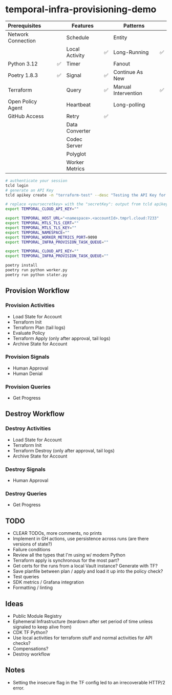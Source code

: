 # temporal-infra-provisioning-demo

| Prerequisites      |   | Features       |    | Patterns             |   |
|:-------------------|---|----------------|----|----------------------|---|
| Network Connection |   | Schedule       |    | Entity               |   |
|                    |   | Local Activity | ✅ | Long-Running        | ✅ |
| Python 3.12        | ✅ | Timer         |    | Fanout              |   |
| Poetry 1.8.3       | ✅ | Signal        | ✅ | Continue As New     |   |
| Terraform          |   | Query          | ✅ | Manual Intervention | ✅ |
| Open Policy Agent  |   | Heartbeat      |    | Long-polling        |   |
| GitHub Access      |   | Retry          | ✅ |                     |   |
|                    |   | Data Converter |    |                     |   |
|                    |   | Codec Server   |    |                     |   |
|                    |   | Polyglot       |    |                     |   |
|                    |   | Worker Metrics |    |                     |   |

```bash
# authenticate your session
tcld login
# generate an API Key
tcld apikey create -n "terraform-test" --desc "Testing the API Key for the TF Provider" -d 90d
```

```bash
# replace <yoursecretkey> with the "secretKey": output from tcld apikey create command
export TEMPORAL_CLOUD_API_KEY=""
```

```bash
export TEMPORAL_HOST_URL="<namespace>.<accountId>.tmprl.cloud:7233"
export TEMPORAL_MTLS_TLS_CERT=""
export TEMPORAL_MTLS_TLS_KEY=""
export TEMPORAL_NAMESPACE=""
export TEMPORAL_WORKER_METRICS_PORT=9090
export TEMPORAL_INFRA_PROVISION_TASK_QUEUE=""
```

```bash
export TEMPORAL_CLOUD_API_KEY=""
export TEMPORAL_INFRA_PROVISION_TASK_QUEUE=""

poetry install
poetry run python worker.py
poetry run python stater.py
```

## Provision Workflow

### Provision Activities

- Load State for Account
- Terraform Init
- Terraform Plan (tail logs)
- Evaluate Policy
- Terraform Apply (only after approval, tail logs)
- Archive State for Account

### Provision Signals

- Human Approval
- Human Denial

### Provision Queries

- Get Progress

## Destroy Workflow

### Destroy Activities

- Load State for Account
- Terraform Init
- Terraform Destroy (only after approval, tail logs)
- Archive State for Account

### Destroy Signals

- Human Approval

### Destroy Queries

- Get Progress

## TODO

- CLEAR TODOs, more comments, no prints
- Implement in GH actions, use persistence across runs (are there versions of state?)
- Failure conditions
- Review all the types that I'm using w/ modern Python
- Terraform apply is synchronous for the most part?
- Get certs for the runs from a local Vault instance? Generate with TF?
- Save planfile between plan / apply and load it up into the policy check?
- Test queries
- SDK metrics / Grafana integration
- Formatting / linting

## Ideas

- Public Module Registry
- Ephemeral Infrastructure (teardown after set period of time unless signaled to keep alive from)
- CDK TF Python?
- Use local activities for terraform stuff and normal activities for API checks?
- Compensations?
- Destroy workflow

## Notes

- Setting the insecure flag in the TF config led to an irrecoverable HTTP/2 error.
